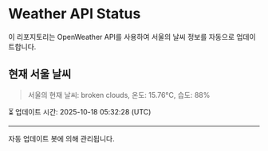 
# Weather API Status

이 리포지토리는 OpenWeather API를 사용하여 서울의 날씨 정보를 자동으로 업데이트합니다.

## 현재 서울 날씨
> 서울의 현재 날씨: broken clouds, 온도: 15.76°C, 습도: 88%

⏳ 업데이트 시간: 2025-10-18 05:32:28 (UTC)

---
자동 업데이트 봇에 의해 관리됩니다.

